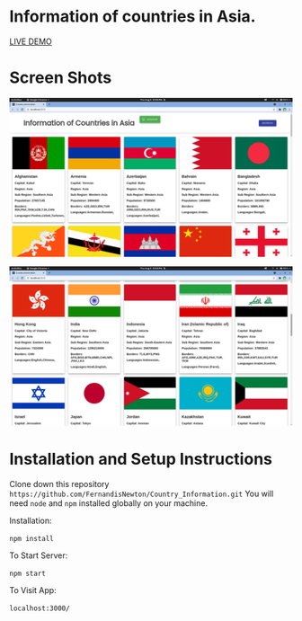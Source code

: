 # Information of countries in Asia.

[LIVE DEMO](https://vigilant-mccarthy-c4403b.netlify.app/) 

# Screen Shots

 

![CountryInfo](screenshots/ss2.png)

![CountryInfo](screenshots/ss1.png)

 

# Installation and Setup Instructions

 

Clone down this repository `https://github.com/FernandisNewton/Country_Information.git`
You will need `node` and `npm` installed globally on your machine.  

Installation:
 
`npm install`  

 
To Start Server:

`npm start`  

To Visit App:

`localhost:3000/`  
